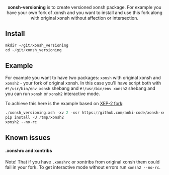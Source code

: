 <p align="center">
<b>xonsh-versioning</b> is to create versioned xonsh package. For example you have your own fork of xonsh 
and you want to install and use this fork along with original xonsh without affection or intersection.
</p>

## Install
```python
mkdir ~/git/xonsh_versioning
cd ~/git/xonsh_versioning
```

## Example
For example you want to have two packages: `xonsh` with original xonsh and `xonsh2` - your fork of original xonsh. 
In this case you'll have script both with `#!/usr/bin/env xonsh` shebang and `#!/usr/bin/env xonsh2` shebang 
and you can run `xonsh` or `xonsh2` interactive mode.

To achieve this here is the example based on [XEP-2 fork](https://github.com/anki-code/xonsh-xep-2): 
```python
./xonsh_versioning.xsh -xv 2 -xsr https://github.com/anki-code/xonsh-xep-2 -xtd /tmp/xonsh2 -f
pip install -U /tmp/xonsh2
xonsh2 --no-rc
```

## Known issues

#### .xonshrc and xontribs

Note! That if you have `.xonshrc` or xontribs from original xonsh them could fail in your fork.
To get interactive mode without errors run `xonsh2 --no-rc`. 


